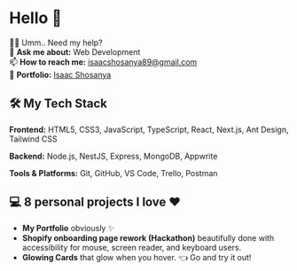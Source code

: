 # Hello 👋  
👨‍💻 Umm.. Need my help?  
💬 **Ask me about:** Web Development  
📫 **How to reach me:** isaacshosanya89@gmail.com  
📄 **Portfolio:** [Isaac Shosanya](#)  

## 🛠 My Tech Stack  
**Frontend:** HTML5, CSS3, JavaScript, TypeScript, React, Next.js, Ant Design, Tailwind CSS  

**Backend:** Node.js, NestJS, Express, MongoDB, Appwrite  

**Tools & Platforms:** Git, GitHub, VS Code, Trello, Postman  

## 💻 8 personal projects I love ❤️  
- **My Portfolio** obviously ✨    
- **Shopify onboarding page rework (Hackathon)** beautifully done with accessibility for mouse, screen reader, and keyboard users.  
- **Glowing Cards** that glow when you hover. 👈 Go and try it out!  
